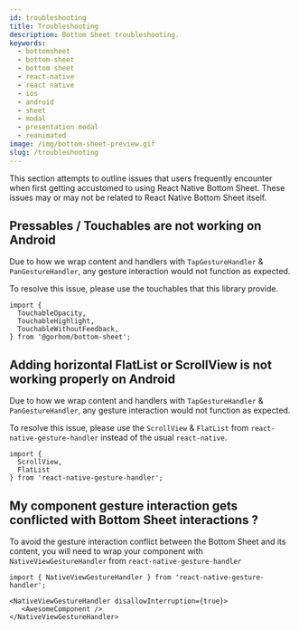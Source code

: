 ```yaml
---
id: troubleshooting
title: Troubleshooting
description: Bottom Sheet troubleshooting.
keywords:
  - bottomsheet
  - bottom-sheet
  - bottom sheet
  - react-native
  - react native
  - ios
  - android
  - sheet
  - modal
  - presentation modal
  - reanimated
image: /img/bottom-sheet-preview.gif
slug: /troubleshooting
---
```


This section attempts to outline issues that users frequently encounter when first getting accustomed to using React Native Bottom Sheet. These issues may or may not be related to React Native Bottom Sheet itself.

## Pressables / Touchables are not working on Android

Due to how we wrap content and handlers with `TapGestureHandler` & `PanGestureHandler`, any gesture interaction would not function as expected.

To resolve this issue, please use the touchables that this library provide.

```tsx
import {
  TouchableOpacity,
  TouchableHighlight,
  TouchableWithoutFeedback,
} from '@gorhom/bottom-sheet';
```

## Adding horizontal FlatList or ScrollView is not working properly on Android

Due to how we wrap content and handlers with `TapGestureHandler` & `PanGestureHandler`, any gesture interaction would not function as expected.

To resolve this issue, please use the `ScrollView` & `FlatList` from `react-native-gesture-handler` instead of the usual `react-native`.

```tsx
import {
  ScrollView,
  FlatList
} from 'react-native-gesture-handler';
```

## My component gesture interaction gets conflicted with Bottom Sheet interactions ?

To avoid the gesture interaction conflict between the Bottom Sheet and its content, you will need to wrap your component with `NativeViewGestureHandler` from `react-native-gesture-handler`

```tsx
import { NativeViewGestureHandler } from 'react-native-gesture-handler';

<NativeViewGestureHandler disallowInterruption={true}>
   <AwesomeComponent />
</NativeViewGestureHandler>
```
